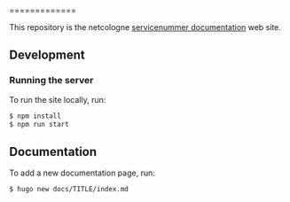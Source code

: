 =============

This repository is the netcologne [servicenummer documentation](https://servicenummer-doku.netcologne.de/) web site.


## Development

### Running the server

To run the site locally, run:

```sh
$ npm install
$ npm run start
```

## Documentation

To add a new documentation page, run:

```sh
$ hugo new docs/TITLE/index.md
```
